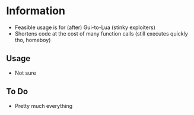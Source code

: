 # Information
- Feasible usage is for (after) Gui-to-Lua (stinky exploiters)
- Shortens code at the cost of many function calls (still executes quickly tho, homeboy)

## Usage
- Not sure

## To Do
- Pretty much everything
